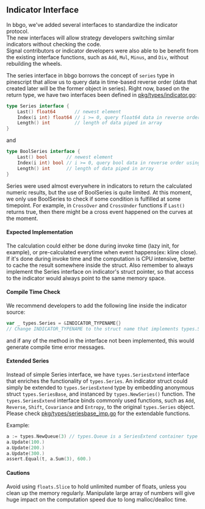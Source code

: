 Indicator Interface
-----------------------------------

In bbgo, we've added several interfaces to standardize the indicator protocol.  
The new interfaces will allow strategy developers switching similar indicators without checking the code.  
Signal contributors or indicator developers were also able to be benefit from the existing interface functions, such as `Add`, `Mul`, `Minus`, and `Div`, without rebuilding the wheels.

The series interface in bbgo borrows the concept of `series` type in pinescript that allow us to query data in time-based reverse order (data that created later will be the former object in series). Right now, based on the return type, we have two interfaces been defined in [pkg/types/indicator.go](../../pkg/types/indicator.go):

```go
type Series interface {
	Last() float64       // newest element
	Index(i int) float64 // i >= 0, query float64 data in reverse order using i as index
	Length() int         // length of data piped in array
}
```

and 

```go
type BoolSeries interface {
	Last() bool       // newest element
	Index(i int) bool // i >= 0, query bool data in reverse order using i as index
	Length() int      // length of data piped in array
}
```

Series were used almost everywhere in indicators to return the calculated numeric results, but the use of BoolSeries is quite limited. At this moment, we only use BoolSeries to check if some condition is fulfilled at some timepoint. For example, in `CrossOver` and `CrossUnder` functions if `Last()` returns true, then there might be a cross event happened on the curves at the moment.

#### Expected Implementation

The calculation could either be done during invoke time (lazy init, for example), or pre-calculated everytime when event happens(ex: kline close). If it's done during invoke time and the computation is CPU intensive, better to cache the result somewhere inside the struct. Also remember to always implement the Series interface on indicator's struct pointer, so that access to the indicator would always point to the same memory space.

#### Compile Time Check

We recommend developers to add the following line inside the indicator source:

```go
var _ types.Series = &INDICATOR_TYPENAME{}
// Change INDICATOR_TYPENAME to the struct name that implements types.Series
```

and if any of the method in the interface not been implemented, this would generate compile time error messages.

#### Extended Series

Instead of simple Series interface, we have `types.SeriesExtend` interface that enriches the functionality of `types.Series`. An indicator struct could simply be extended to `types.SeriesExtend` type by embedding anonymous struct `types.SeriesBase`, and instanced by `types.NewSeries()` function. The `types.SeriesExtend` interface binds commonly used functions, such as `Add`, `Reverse`, `Shift`, `Covariance` and `Entropy`, to the original `types.Series` object. Please check [pkg/types/seriesbase_imp.go](../../pkg/types/seriesbase_imp.go) for the extendable functions.

Example:

```go
a := types.NewQueue(3) // types.Queue is a SeriesExtend container type that holds limit number of floats
a.Update(100.)
a.Update(200.)
a.Update(300.)
assert.Equal(t, a.Sum(3), 600.)
```

#### Cautions

Avoid using `floats.Slice` to hold unlimited number of floats, unless you clean up the memory regularly. Manipulate large array of numbers will give huge impact on the computation speed due to long malloc/dealloc time.
